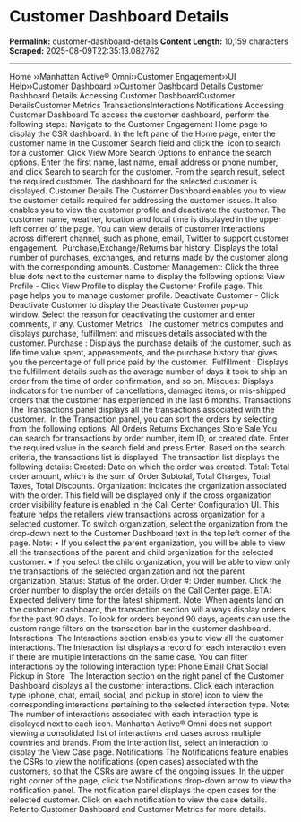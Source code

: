 # Customer Dashboard Details

**Permalink:** customer-dashboard-details
**Content Length:** 10,159 characters
**Scraped:** 2025-08-09T22:35:13.082762

---

Home &rsaquo;&rsaquo;Manhattan Active® Omni&rsaquo;&rsaquo;Customer Engagement&rsaquo;&rsaquo;UI Help&rsaquo;&rsaquo;Customer Dashboard ››Customer Dashboard Details Customer Dashboard Details Accessing Customer DashboardCustomer DetailsCustomer Metrics&nbsp;TransactionsInteractions&nbsp;Notifications Accessing Customer Dashboard To access the customer dashboard, perform the following steps: Navigate to the Customer Engagement Home page to display the CSR dashboard. In the left pane of the&nbsp;Home&nbsp;page, enter the customer name in the&nbsp;Customer Search&nbsp;field and click the&nbsp;&nbsp;icon to search for a customer. Click&nbsp;View More Search Options&nbsp;to enhance the search options. Enter the first name, last name, email address or phone number, and click&nbsp;Search&nbsp;to search for the customer. From the search result, select the required customer.&nbsp;The dashboard for the selected customer is displayed. Customer Details The Customer Dashboard enables you to view the customer details required for addressing the customer issues.&nbsp;It also enables you to view the customer profile and deactivate the customer.&nbsp;The customer name, weather, location and local time is displayed in the upper left corner of the page.&nbsp;You can view details of customer interactions across different channel, such as phone, email,&nbsp;Twitter to support customer engagement.&nbsp; Purchase/Exchange/Returns bar history: Displays the total number of purchases, exchanges, and returns made by the customer along with the corresponding amounts. Customer Management: Click the three blue dots next to the&nbsp;customer name to display the following options: View Profile - Click View Profile to display the Customer Profile page. This page&nbsp;helps you to manage customer profile. Deactivate Customer -&nbsp;Click Deactivate Customer to display the&nbsp;Deactivate Customer pop-up window.&nbsp;Select the reason for deactivating the customer and enter comments, if any. Customer Metrics&nbsp; The customer metrics computes and displays purchase, fulfillment and miscues details associated with the customer. Purchase :&nbsp;Displays the purchase details of the customer, such as life time value spent, appeasements, and the purchase history that gives you the percentage of full price paid by the customer.&nbsp; Fulfillment : Displays the fulfillment details such as the&nbsp;average number of days it took to ship an order from the time of order confirmation, and so on. Miscues:&nbsp;Displays indicators for the number of cancellations, damaged items, or mis-shipped orders that the customer has experienced in the last 6 months. Transactions The Transactions panel displays all the transactions associated with the customer.&nbsp; In the Transaction panel, you can sort the orders by selecting from the following options: All Orders Returns Exchanges Store Sale You can search for transactions by order number, item ID, or created date. Enter the required value in the search field and press Enter. Based on the search criteria, the transactions list is displayed. The transaction list displays the following details: Created: Date on which the order was created. Total: Total order amount, which is the sum of Order Subtotal, Total Charges, Total Taxes, Total Discounts. Organization:&nbsp;Indicates the organization associated with the order.&nbsp;This field will be displayed only if the cross organization order visibility feature is&nbsp;enabled in the Call Center Configuration UI.&nbsp;This feature helps the retailers view transactions across organization for a selected customer. To switch organization, select the organization from the drop-down next to the Customer Dashboard text in the top left corner of the page. Note: &bull; If you select the parent organization, you will be able to view all the transactions of the parent and child organization for the selected customer. &bull; If you select the child organization, you will be able to view only the transactions of the selected organization and not the parent organization. Status: Status of the order. Order #: Order number. Click the order number to display the order details on the Call Center page. ETA: Expected delivery time for the latest shipment. Note: When agents land on the customer dashboard, the transaction section will always display orders for the past 90 days. To look for orders beyond 90 days, agents can use the custom range filters on the transaction bar in the&nbsp;customer dashboard. Interactions&nbsp; The Interactions section enables you to view all the customer interactions. The Interaction list displays a record for each interaction even if there are multiple interactions on the same case. You can filter interactions by the following interaction type: Phone Email Chat Social Pickup&nbsp;in Store&nbsp; The Interaction section on the right panel of the Customer Dashboard displays all the customer interactions. Click each interaction type (phone, chat, email, social, and pickup in store) icon to view the corresponding interactions pertaining to the selected interaction type. Note: The number of interactions associated with each interaction type is displayed next to each icon.&nbsp;Manhattan Active&reg; Omni&nbsp;does not support viewing a consolidated list of interactions and cases&nbsp;across multiple countries and brands. From the interaction list, select an interaction to display the View Case page. Notifications The Notifications feature&nbsp;enables the CSRs to view the notifications (open cases) associated with the customers, so that the CSRs are&nbsp;aware of the ongoing issues. In the upper right&nbsp;corner of the page, click the Notifications drop-down arrow to&nbsp;view the notification panel. The notification panel displays the&nbsp;open cases for the selected customer. Click on each notification to view the case details.&nbsp; &nbsp; Refer to Customer Dashboard and Customer Metrics for more details.